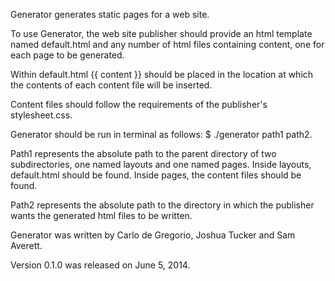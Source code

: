 Generator generates static pages for a web site.

To use Generator, the web site publisher should provide an html template named default.html and any number of html files containing content, one for each page to be generated.

Within default.html {{ content }} should be placed in the location at which the contents of each content file will be inserted.

Content files should follow the requirements of the publisher's stylesheet.css.

Generator should be run in terminal as follows: $ ./generator path1 path2.

Path1 represents the absolute path to the parent directory of two subdirectories, one named layouts and one named pages. Inside layouts, default.html should be found. Inside pages, the content files should be found.

Path2 represents the absolute path to the directory in which the publisher wants the generated html files to be written.

Generator was written by Carlo de Gregorio, Joshua Tucker and Sam Averett.

Version 0.1.0 was released on June 5, 2014.
